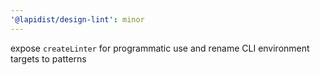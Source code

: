 ```yaml
---
'@lapidist/design-lint': minor
---
```


expose `createLinter` for programmatic use and rename CLI environment targets to patterns
